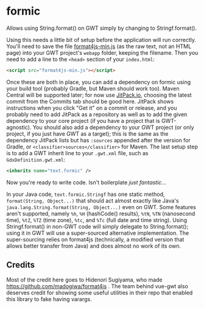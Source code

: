 # formic
Allows using String.format() on GWT simply by changing to Stringf.format().

Using this needs a little bit of setup before the application will run correctly.
You'll need to save the file [format4js-min.js](format4js-min.js) (as the raw text, not an HTML
page) into your GWT project's `webapp` folder, keeping the filename. Then you need to add a line
to the `<head>` section of your `index.html`:
```html
<script src="format4js-min.js"></script>
```

Once these are both in place, you can add a dependency on formic using your build tool (probably
Gradle, but Maven should work too). Maven Central will be supported later; for now use
[JitPack.io](https://jitpack.io/#tommyettinger/formic), choosing the latest commit from the
Commits tab should be good here. JitPack shows instructions when you click "Get it" on a commit
or release, and you probably need to add JitPack as a repository as well as to add the given
dependency to your core project (if you have a project that is GWT-agnostic). You should also add
a dependency to your GWT project (or only project, if you just have GWT as a target); this is the
same as the dependency JitPack lists but has `:sources` appended after the version for Gradle, or
`<classifier>sources</classifier>` for Maven. The last setup step is to add a GWT inherit line to
your `.gwt.xml` file, such as `GdxDefinition.gwt.xml`:
```xml
<inherits name="text.formic" />
```

Now you're ready to write code. Isn't boilerplate *just fantastic*...

In your Java code, `text.formic.Stringf` has one static method,
`format(String, Object...)` that should act almost exactly like Java's
`java.lang.String.format(String, Object...)` even on GWT. Some features aren't supported, namely
`%h`, `%H` (hashCode() results), `%tN`, `%TN` (nanosecond time), `%tZ`, `%TZ` (time zone), `%tc`,
and `%Tc` (full date and time string). Using Stringf.format() in non-GWT code will simply
delegate to String.format(); using it in GWT will use a super-sourced alternative implementation.
The super-sourcing relies on format4js (technically, a modified version that allows better
transfer from Java) and does almost no work of its own.

## Credits

Most of the credit here goes to Hidenori Sugiyama, who made
https://github.com/madogiwa/format4js . The team behind vue-gwt also deserves credit for
showing some useful utilities in their repo that enabled this library to fake having varargs.
